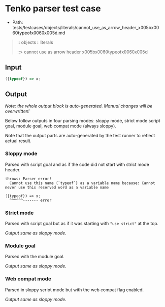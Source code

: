 # Tenko parser test case

- Path: tests/testcases/objects/literals/cannot_use_as_arrow_header_x005bx0060typeofx0060x005d.md

> :: objects : literals
>
> ::> cannot use as arrow header x005bx0060typeofx0060x005d

## Input

`````js
({typeof}) => x;
`````

## Output

_Note: the whole output block is auto-generated. Manual changes will be overwritten!_

Below follow outputs in four parsing modes: sloppy mode, strict mode script goal, module goal, web compat mode (always sloppy).

Note that the output parts are auto-generated by the test runner to reflect actual result.

### Sloppy mode

Parsed with script goal and as if the code did not start with strict mode header.

`````
throws: Parser error!
  Cannot use this name (`typeof`) as a variable name because: Cannot never use this reserved word as a variable name

({typeof}) => x;
  ^^^^^^------- error
`````

### Strict mode

Parsed with script goal but as if it was starting with `"use strict"` at the top.

_Output same as sloppy mode._

### Module goal

Parsed with the module goal.

_Output same as sloppy mode._

### Web compat mode

Parsed in sloppy script mode but with the web compat flag enabled.

_Output same as sloppy mode._
